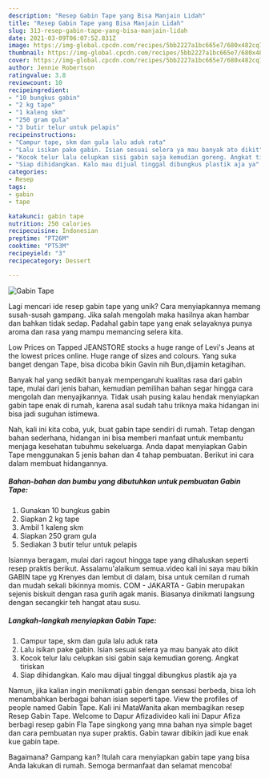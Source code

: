 ```yaml
---
description: "Resep Gabin Tape yang Bisa Manjain Lidah"
title: "Resep Gabin Tape yang Bisa Manjain Lidah"
slug: 313-resep-gabin-tape-yang-bisa-manjain-lidah
date: 2021-03-09T06:07:52.831Z
image: https://img-global.cpcdn.com/recipes/5bb2227a1bc665e7/680x482cq70/gabin-tape-foto-resep-utama.jpg
thumbnail: https://img-global.cpcdn.com/recipes/5bb2227a1bc665e7/680x482cq70/gabin-tape-foto-resep-utama.jpg
cover: https://img-global.cpcdn.com/recipes/5bb2227a1bc665e7/680x482cq70/gabin-tape-foto-resep-utama.jpg
author: Jennie Robertson
ratingvalue: 3.8
reviewcount: 10
recipeingredient:
- "10 bungkus gabin"
- "2 kg tape"
- "1 kaleng skm"
- "250 gram gula"
- "3 butir telur untuk pelapis"
recipeinstructions:
- "Campur tape, skm dan gula lalu aduk rata"
- "Lalu isikan pake gabin. Isian sesuai selera ya mau banyak ato dikit"
- "Kocok telur lalu celupkan sisi gabin saja kemudian goreng. Angkat tiriskan"
- "Siap dihidangkan. Kalo mau dijual tinggal dibungkus plastik aja ya"
categories:
- Resep
tags:
- gabin
- tape

katakunci: gabin tape 
nutrition: 250 calories
recipecuisine: Indonesian
preptime: "PT26M"
cooktime: "PT53M"
recipeyield: "3"
recipecategory: Dessert

---
```



![Gabin Tape](https://img-global.cpcdn.com/recipes/5bb2227a1bc665e7/680x482cq70/gabin-tape-foto-resep-utama.jpg)

Lagi mencari ide resep gabin tape yang unik? Cara menyiapkannya memang susah-susah gampang. Jika salah mengolah maka hasilnya akan hambar dan bahkan tidak sedap. Padahal gabin tape yang enak selayaknya punya aroma dan rasa yang mampu memancing selera kita.

Low Prices on Tapped JEANSTORE stocks a huge range of Levi&#39;s Jeans at the lowest prices online. Huge range of sizes and colours. Yang suka banget dengan Tape, bisa dicoba bikin Gavin nih Bun,dijamin ketagihan.

Banyak hal yang sedikit banyak mempengaruhi kualitas rasa dari gabin tape, mulai dari jenis bahan, kemudian pemilihan bahan segar hingga cara mengolah dan menyajikannya. Tidak usah pusing kalau hendak menyiapkan gabin tape enak di rumah, karena asal sudah tahu triknya maka hidangan ini bisa jadi suguhan istimewa.


Nah, kali ini kita coba, yuk, buat gabin tape sendiri di rumah. Tetap dengan bahan sederhana, hidangan ini bisa memberi manfaat untuk membantu menjaga kesehatan tubuhmu sekeluarga. Anda dapat menyiapkan Gabin Tape menggunakan 5 jenis bahan dan 4 tahap pembuatan. Berikut ini cara dalam membuat hidangannya.

<!--inarticleads1-->

##### Bahan-bahan dan bumbu yang dibutuhkan untuk pembuatan Gabin Tape:

1. Gunakan 10 bungkus gabin
1. Siapkan 2 kg tape
1. Ambil 1 kaleng skm
1. Siapkan 250 gram gula
1. Sediakan 3 butir telur untuk pelapis


Isiannya beragam, mulai dari ragout hingga tape yang dihaluskan seperti resep praktis berikut. Assalamu&#39;alaikum semua.video kali ini saya mau bikin GABIN tape yg Krenyes dan lembut di dalam, bisa untuk cemilan d rumah dan mudah sekali bikinnya momis. COM - JAKARTA - Gabin merupakan sejenis biskuit dengan rasa gurih agak manis. Biasanya dinikmati langsung dengan secangkir teh hangat atau susu. 

<!--inarticleads2-->

##### Langkah-langkah menyiapkan Gabin Tape:

1. Campur tape, skm dan gula lalu aduk rata
1. Lalu isikan pake gabin. Isian sesuai selera ya mau banyak ato dikit
1. Kocok telur lalu celupkan sisi gabin saja kemudian goreng. Angkat tiriskan
1. Siap dihidangkan. Kalo mau dijual tinggal dibungkus plastik aja ya


Namun, jika kalian ingin menikmati gabin dengan sensasi berbeda, bisa loh menambahkan berbagai bahan isian seperti tape. View the profiles of people named Gabin Tape. Kali ini MataWanita akan membagikan resep Resep Gabin Tape. Welcome to Dapur Afizadivideo kali ini Dapur Afiza berbagi resep gabin Fla Tape singkong yang mna bahan nya simple baget dan cara pembuatan nya super praktis. Gabin tawar dibikin jadi kue enak kue gabin tape. 

Bagaimana? Gampang kan? Itulah cara menyiapkan gabin tape yang bisa Anda lakukan di rumah. Semoga bermanfaat dan selamat mencoba!
